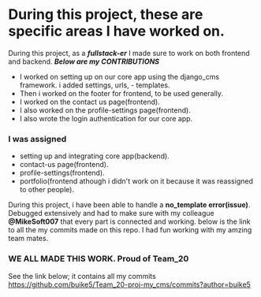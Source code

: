 # During this project, these are specific areas I have worked on.
During this project, as a ***fullstack-er*** I made sure to work on both frontend and backend.
***Below are my CONTRIBUTIONS***

- I worked on setting up on our core app using the django_cms framework. i added settings, urls, - templates.
- Then i worked on the footer for frontend, to be used generally. 
- I worked on the contact us page(frontend).
- I also worked on the profile-settings page(frontend).
- I also wrote the login authentication for our core app.

### I was assigned
- setting up and integrating core app(backend).
- contact-us page(frontend).
- profile-settings(frontend).
- portfolio(frontend athough i didn't work on it because it was reassigned to other people).

During this project, i have been able to handle a **no_template error(issue)**. Debugged extensively and had to make sure with my colleague **@MikeSoft007** that every part is connected and working.
below is the link to all the my commits made on this repo. I  had fun working with my amzing team mates.

### WE ALL MADE THIS WORK. Proud of Team_20
 See the link below; it contains all my commits
https://github.com/buike5/Team_20-proj-my_cms/commits?author=buike5
